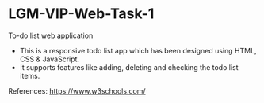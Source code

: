# LGM-VIP-Web-Task-1
To-do list web application
- This is a responsive todo list app which has been designed using HTML, CSS & JavaScript.
- It supports features like adding, deleting and checking the todo list items.

References: https://www.w3schools.com/
